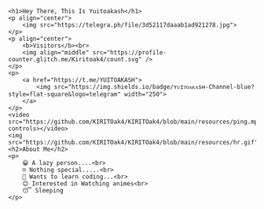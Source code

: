 	<h1>Hey There, This Is Yuitoakash</h1>
	<p align="center">
		<img src="https://telegra.ph/file/3d52117daaab1ad921278.jpg">
	</p>
	<p align="center">
		<b>Visitors</b><br>
		<img align="middle" src="https://profile-counter.glitch.me/Kiritoak4/count.svg" />
	</p>
	<p>
		<a href="https://t.me/YUITOAKASH">
			<img src="https://img.shields.io/badge/ʏᴜɪᴛᴏᴀᴋᴀsʜ-Channel-blue?style=flat-square&logo=telegram" width="250">
		</a>
	</p>
	<video src="https://github.com/KIRITOak4/KIRITOak4/blob/main/resources/ping.mp4" controls></video>
	<img src="https://github.com/KIRITOak4/KIRITOak4/blob/main/resources/hr.gif"/>
	<h2>About Me</h2>
	<p>
		😁 A lazy person....<br>
		☹️ Nothing special.....<br>
		🤔 Wants to learn coding...<br>
		😊 Interested in Watching animes<br>
		😴 Sleeping
	</p>
</body>
</html>
